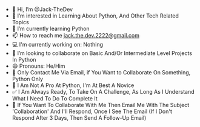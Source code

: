 - 👋 Hi, I’m @Jack-TheDev
- 👀 I’m interested in Learning About Python, And Other Tech Related Topics
- 🌱 I’m currently learning Python
- 📫 How to reach me jack.the.dev.2222@gmail.com
- :computer: I'm currently working on: Nothing
- 👯 I’m looking to collaborate on Basic And/Or Intermediate Level Projects In Python
- 😄 Pronouns: He/Him
- :no_bell: Only Contact Me Via Email, if You Want to Collaborate On Something, Python Only
- :red_circle: I Am Not A Pro At Python, I'm At Best A Novice
- :white_check_mark: I Am Always Ready, To Take On A Challenge, As Long As I Understand What I Need To Do To Complete It
- :e-mail: If You Want To Collaborate With Me Then Email Me With The Subject 'Collaboration' And I'll Respond, Once I See The Email (If I Don't Respond After 3 Days, Then Send A Follow-Up Email)
